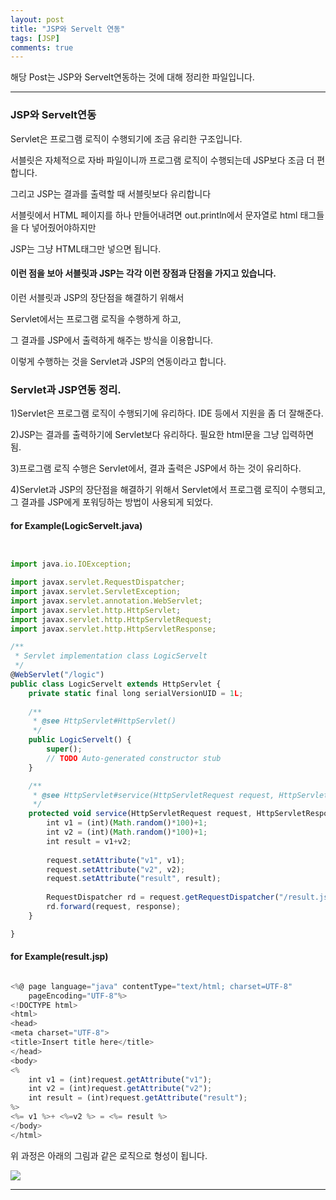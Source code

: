 ```yaml
---
layout: post
title: "JSP와 Servelt 연동"
tags: [JSP]
comments: true
---
```

 
해당 Post는 JSP와 Servelt연동하는 것에 대해 정리한 파일입니다.

---

### JSP와 Servelt연동

Servlet은 프로그램 로직이 수행되기에 조금 유리한 구조입니다.

서블릿은 자체적으로 자바 파일이니까 프로그램 로직이 수행되는데 JSP보다 조금 더 편합니다.

그리고 JSP는 결과를 출력할 때 서블릿보다 유리합니다

서블릿에서 HTML 페이지를 하나 만들어내려면 out.println에서 문자열로 html 태그들을 다 넣어줬어야하지만

JSP는 그냥 HTML태그만 넣으면 됩니다.

#### 이런 점을 보아 서블릿과 JSP는 각각 이런 장점과 단점을 가지고 있습니다.

이런 서블릿과 JSP의 장단점을 해결하기 위해서 

Servlet에서는 프로그램 로직을 수행하게 하고, 

그 결과를 JSP에서 출력하게 해주는 방식을 이용합니다.

이렇게 수행하는 것을 Servlet과 JSP의 연동이라고 합니다.

### Servlet과 JSP연동 정리.

1)Servlet은 프로그램 로직이 수행되기에 유리하다. IDE 등에서 지원을 좀 더 잘해준다.

2)JSP는 결과를 출력하기에 Servlet보다 유리하다. 필요한 html문을 그냥 입력하면 됨.

3)프로그램 로직 수행은 Servlet에서, 결과 출력은 JSP에서 하는 것이 유리하다.

4)Servlet과 JSP의 장단점을 해결하기 위해서 Servlet에서 프로그램 로직이 수행되고,<br>
그 결과를 JSP에게 포워딩하는 방법이 사용되게 되었다.

#### for Example(LogicServelt.java)

```javascript


import java.io.IOException;

import javax.servlet.RequestDispatcher;
import javax.servlet.ServletException;
import javax.servlet.annotation.WebServlet;
import javax.servlet.http.HttpServlet;
import javax.servlet.http.HttpServletRequest;
import javax.servlet.http.HttpServletResponse;

/**
 * Servlet implementation class LogicServelt
 */
@WebServlet("/logic")
public class LogicServelt extends HttpServlet {
	private static final long serialVersionUID = 1L;
       
    /**
     * @see HttpServlet#HttpServlet()
     */
    public LogicServelt() {
        super();
        // TODO Auto-generated constructor stub
    }

	/**
	 * @see HttpServlet#service(HttpServletRequest request, HttpServletResponse response)
	 */
	protected void service(HttpServletRequest request, HttpServletResponse response) throws ServletException, IOException {
		int v1 = (int)(Math.random()*100)+1;
		int v2 = (int)(Math.random()*100)+1;
		int result = v1+v2;
		
		request.setAttribute("v1", v1);
		request.setAttribute("v2", v2);
		request.setAttribute("result", result);
		
		RequestDispatcher rd = request.getRequestDispatcher("/result.jsp");
		rd.forward(request, response);
	}

}


```

#### for Example(result.jsp)

```javascript

<%@ page language="java" contentType="text/html; charset=UTF-8"
    pageEncoding="UTF-8"%>
<!DOCTYPE html>
<html>
<head>
<meta charset="UTF-8">
<title>Insert title here</title>
</head>
<body>
<%
	int v1 = (int)request.getAttribute("v1");
	int v2 = (int)request.getAttribute("v2");
	int result = (int)request.getAttribute("result");
%>
<%= v1 %>+ <%=v2 %> = <%= result %>
</body>
</html>
```  

위 과정은 아래의 그림과 같은 로직으로 형성이 됩니다.

<img src="https://cphinf.pstatic.net/mooc/20180129_201/1517203743283AcQbB_PNG/2_4_3_servlet_jsp.PNG">



---
